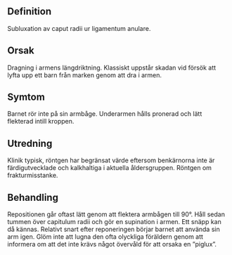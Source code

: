 ## Definition

Subluxation av caput radii ur ligamentum anulare.

## Orsak

Dragning i armens längdriktning. Klassiskt uppstår skadan vid försök att lyfta upp ett barn från marken genom att dra i armen.

## Symtom

Barnet rör inte på sin armbåge. Underarmen hålls pronerad och lätt flekterad intill kroppen.

## Utredning

Klinik typisk, röntgen har begränsat värde eftersom benkärnorna inte är färdigutvecklade och kalkhaltiga i aktuella åldersgruppen. Röntgen om frakturmisstanke.

## Behandling

Repositionen går oftast lätt genom att flektera armbågen till 90°. Håll sedan tummen över capitulum radii och gör en supination i armen. Ett snäpp kan då kännas. Relativt snart efter reponeringen börjar barnet att använda sin arm igen. Glöm inte att lugna den ofta olyckliga föräldern genom att informera om att det inte krävs något övervåld för att orsaka en ”piglux”.

